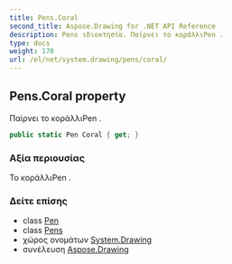```yaml
---
title: Pens.Coral
second_title: Aspose.Drawing for .NET API Reference
description: Pens ιδιοκτησία. Παίρνει το κοράλλιPen .
type: docs
weight: 170
url: /el/net/system.drawing/pens/coral/
---
```

## Pens.Coral property

Παίρνει το κοράλλιPen .

```csharp
public static Pen Coral { get; }
```

### Αξία περιουσίας

Το κοράλλιPen .

### Δείτε επίσης

* class [Pen](../../pen/)
* class [Pens](../)
* χώρος ονομάτων [System.Drawing](../../pens/)
* συνέλευση [Aspose.Drawing](../../../)


